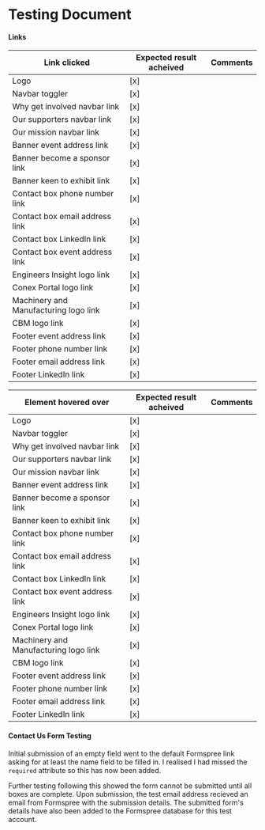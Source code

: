 # Testing Document #

#### Links

Link clicked | Expected result acheived | Comments
-------------|--------------------------|----------
Logo | [x]
Navbar toggler | [x]
Why get involved navbar link | [x]
Our supporters navbar link | [x]
Our mission navbar link | [x]
Banner event address link | [x]
Banner become a sponsor link | [x]
Banner keen to exhibit link | [x]
Contact box phone number link | [x]
Contact box email address link | [x]
Contact box LinkedIn link | [x]
Contact box event address link | [x]
Engineers Insight logo link | [x]
Conex Portal logo link | [x]
Machinery and Manufacturing logo link | [x]
CBM logo link | [x]
Footer event address link | [x]
Footer phone number link | [x]
Footer email address link | [x]
Footer LinkedIn link | [x]

Element hovered over | Expected result acheived | Comments
---------------------|--------------------------|----------
Logo | [x]
Navbar toggler | [x]
Why get involved navbar link | [x]
Our supporters navbar link | [x]
Our mission navbar link | [x]
Banner event address link | [x]
Banner become a sponsor link | [x]
Banner keen to exhibit link | [x]
Contact box phone number link | [x]
Contact box email address link | [x]
Contact box LinkedIn link | [x]
Contact box event address link | [x]
Engineers Insight logo link | [x]
Conex Portal logo link | [x]
Machinery and Manufacturing logo link | [x]
CBM logo link | [x]
Footer event address link | [x]
Footer phone number link | [x]
Footer email address link | [x]
Footer LinkedIn link | [x]

#### Contact Us Form Testing

Initial submission of an empty field went to the default Formspree link asking for at least the name field to be filled in. I realised I had missed the <code>required</code> attribute so this has now been added.

Further testing following this showed the form cannot be submitted until all boxes are complete. Upon submission, the test email address recieved an email from Formspree with the submission details. The submitted form's details have also been added to the Formspree database for this test account.